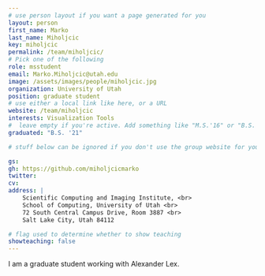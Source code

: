 ```yaml
---
# use person layout if you want a page generated for you
layout: person
first_name: Marko
last_name: Miholjcic
key: miholjcic
permalink: /team/miholjcic/
# Pick one of the following
role: msstudent
email: Marko.Miholjcic@utah.edu
image: /assets/images/people/miholjcic.jpg
organization: University of Utah
position: graduate student
# use either a local link like here, or a URL
website: /team/miholjcic
interests: Visualization Tools
#  leave empty if you're active. Add something like "M.S.'16" or "B.S.'17" if you got a degree while at VDL. Add "N" if you left VDS before you got a degree.
graduated: "B.S. '21"

# stuff below can be ignored if you don't use the group website for your private website

gs: 
gh: https://github.com/miholjcicmarko
twitter: 
cv: 
address: |
    Scientific Computing and Imaging Institute, <br>
    School of Computing, University of Utah <br>
    72 South Central Campus Drive, Room 3887 <br>
    Salt Lake City, Utah 84112

# flag used to determine whether to show teaching
showteaching: false
---
```

I am a graduate student working with Alexander Lex.
